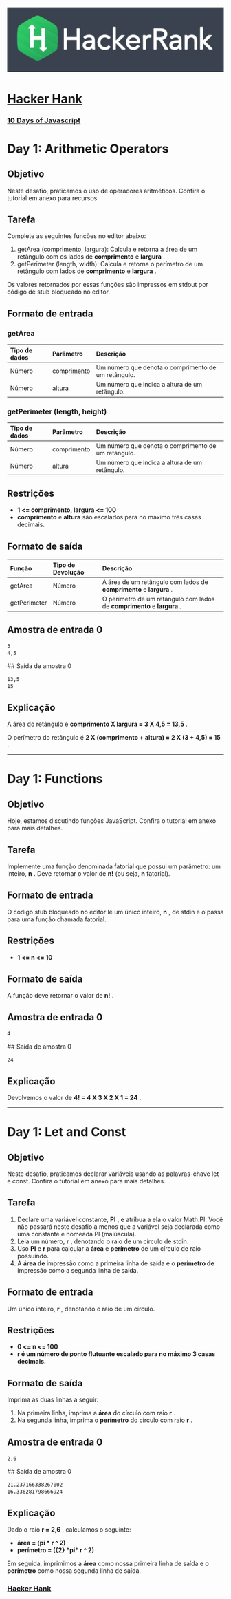 # ![hancker_hank.png](https://github.com/kakanew/Hacker_Hank/blob/master/hackerrank.jpg?raw=true)

# [Hacker Hank](https://github.com/kakanew/Hacker_Hank)

### [10 Days of Javascript](https://github.com/kakanew/Hacker_Hank/tree/master/10_Days_of_Javascript)

# Day 1: Arithmetic Operators

## Objetivo

Neste desafio, praticamos o uso de operadores aritméticos. Confira o tutorial em anexo para recursos.

## Tarefa

Complete as seguintes funções no editor abaixo:

1. getArea (comprimento, largura): Calcula e retorna a área de um retângulo com os lados de **comprimento** e **largura** .
2. getPerimeter (length, width): Calcula e retorna o perímetro de um retângulo com lados de **comprimento** e **largura** .

Os valores retornados por essas funções são impressos em stdout por código de stub bloqueado no editor.

## Formato de entrada

### getArea

| Tipo de dados | Parâmetro   | Descrição                                           |
| :------------ | :---------- | :-------------------------------------------------- |
| Número        | comprimento | Um número que denota o comprimento de um retângulo. |
| Número        | altura      | Um número que indica a altura de um retângulo.      |

### getPerimeter (length, height)

| Tipo de dados | Parâmetro   | Descrição                                           |
| :------------ | :---------- | :-------------------------------------------------- |
| Número        | comprimento | Um número que denota o comprimento de um retângulo. |
| Número        | altura      | Um número que indica a altura de um retângulo.      |

## Restrições

- **1 <= comprimento, largura <= 100**
- **comprimento** e **altura** são escalados para no máximo três casas decimais.

## Formato de saída

| Função       | Tipo de Devolução | Descrição                                                    |
| :----------- | :---------------- | :----------------------------------------------------------- |
| getArea      | Número            | A área de um retângulo com lados de **comprimento** e **largura** . |
| getPerimeter | Número            | O perímetro de um retângulo com lados de **comprimento** e **largura** . |

## Amostra de entrada 0

```
3 
4,5
```

\## Saída de amostra 0

```
13,5 
15
```

## Explicação

A área do retângulo é **comprimento X largura = 3 X 4,5 = 13,5** .

O perímetro do retângulo é **2 X (comprimento + altura) = 2 X (3 + 4,5) = 15** .

------

# Day 1: Functions

## Objetivo

Hoje, estamos discutindo funções JavaScript. Confira o tutorial em anexo para mais detalhes.

## Tarefa

Implemente uma função denominada fatorial que possui um parâmetro: um inteiro, **n** . Deve retornar o valor de **n!** (ou seja, **n** fatorial).

## Formato de entrada

O código stub bloqueado no editor lê um único inteiro, **n** , de stdin e o passa para uma função chamada fatorial.

## Restrições

- **1 <= n <= 10**

## Formato de saída

A função deve retornar o valor de **n!** .

## Amostra de entrada 0

```
4
```

\## Saída de amostra 0

```
24
```

## Explicação

Devolvemos o valor de **4! = 4 X 3 X 2 X 1 = 24** .

------

# Day 1: Let and Const

## Objetivo

Neste desafio, praticamos declarar variáveis usando as palavras-chave let e const. Confira o tutorial em anexo para mais detalhes.

## Tarefa

1. Declare uma variável constante, **PI** , e atribua a ela o valor Math.PI. Você não passará neste desafio a menos que a variável seja declarada como uma constante e nomeada PI (maiúscula).
2. Leia um número, **r** , denotando o raio de um círculo de stdin.
3. Uso **PI** e **r** para calcular a **área** e **perímetro** de um círculo de raio possuindo.
4. A **área de** impressão como a primeira linha de saída e o **perímetro de** impressão como a segunda linha de saída.

## Formato de entrada

Um único inteiro, **r** , denotando o raio de um círculo.

## Restrições

- **0 <= n <= 100**
- **r é um número de ponto flutuante escalado para no máximo 3 casas decimais.**

## Formato de saída

Imprima as duas linhas a seguir:

1. Na primeira linha, imprima a **área** do círculo com raio **r** .
2. Na segunda linha, imprima o **perímetro** do círculo com raio **r** .

## Amostra de entrada 0

```
2,6
```

\## Saída de amostra 0

```
21.237166338267002 
16.336281798666924
```

## Explicação

Dado o raio **r = 2,6** , calculamos o seguinte:

- **área = (pi \* r ^ 2)**
- **perímetro = ({2} \*pi\* r ^ 2)**

Em seguida, imprimimos a **área** como nossa primeira linha de saída e o **perímetro** como nossa segunda linha de saída.

### [Hacker Hank](https://github.com/kakanew/Hacker_Hank)